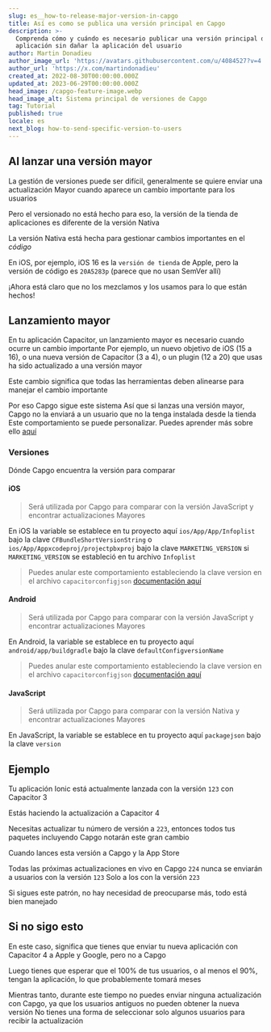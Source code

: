 ```yaml
---
slug: es__how-to-release-major-version-in-capgo
title: Así es como se publica una versión principal en Capgo
description: >-
  Comprenda cómo y cuándo es necesario publicar una versión principal de su
  aplicación sin dañar la aplicación del usuario
author: Martin Donadieu
author_image_url: 'https://avatars.githubusercontent.com/u/4084527?v=4'
author_url: 'https://x.com/martindonadieu'
created_at: 2022-08-30T00:00:00.000Z
updated_at: 2023-06-29T00:00:00.000Z
head_image: /capgo-feature-image.webp
head_image_alt: Sistema principal de versiones de Capgo
tag: Tutorial
published: true
locale: es
next_blog: how-to-send-specific-version-to-users
---
```


## Al lanzar una versión mayor

La gestión de versiones puede ser difícil, generalmente se quiere enviar una actualización Mayor cuando aparece un cambio importante para los usuarios

Pero el versionado no está hecho para eso, la versión de la tienda de aplicaciones es diferente de la versión Nativa

La versión Nativa está hecha para gestionar cambios importantes en el *código*

En iOS, por ejemplo, iOS 16 es la `versión de tienda` de Apple, pero la versión de código es `20A5283p` (parece que no usan SemVer allí)

¡Ahora está claro que no los mezclamos y los usamos para lo que están hechos!

## Lanzamiento mayor

En tu aplicación Capacitor, un lanzamiento mayor es necesario cuando ocurre un cambio importante
Por ejemplo, un nuevo objetivo de iOS (15 a 16), o una nueva versión de Capacitor (3 a 4), o un plugin (12 a 20) que usas ha sido actualizado a una versión mayor

Este cambio significa que todas las herramientas deben alinearse para manejar el cambio importante

Por eso Capgo sigue este sistema
Así que si lanzas una versión mayor, Capgo no la enviará a un usuario que no la tenga instalada desde la tienda\
Este comportamiento se puede personalizar. Puedes aprender más sobre ello [aquí](/docs/tooling/cli/#disable-updates-strategy)

### Versiones

Dónde Capgo encuentra la versión para comparar

#### iOS
  > Será utilizada por Capgo para comparar con la versión JavaScript y encontrar actualizaciones Mayores

 En iOS la variable se establece en tu proyecto aquí `ios/App/App/Infoplist` bajo la clave `CFBundleShortVersionString` o `ios/App/Appxcodeproj/projectpbxproj` bajo la clave `MARKETING_VERSION` si `MARKETING_VERSION` se estableció en tu archivo `Infoplist`
  > Puedes anular este comportamiento estableciendo la clave version en el archivo `capacitorconfigjson` [documentación aquí](/docs/plugin/auto-update#advanced-settings/)

#### Android
  > Será utilizada por Capgo para comparar con la versión JavaScript y encontrar actualizaciones Mayores

  En Android, la variable se establece en tu proyecto aquí `android/app/buildgradle` bajo la clave `defaultConfigversionName`
  > Puedes anular este comportamiento estableciendo la clave version en el archivo `capacitorconfigjson` [documentación aquí](/docs/plugin/auto-update#advanced-settings/)

#### JavaScript
  > Será utilizada por Capgo para comparar con la versión Nativa y encontrar actualizaciones Mayores

  En JavaScript, la variable se establece en tu proyecto aquí `packagejson` bajo la clave `version`

## Ejemplo

Tu aplicación Ionic está actualmente lanzada con la versión `123` con Capacitor 3

Estás haciendo la actualización a Capacitor 4

Necesitas actualizar tu número de versión a `223`, entonces todos tus paquetes incluyendo Capgo notarán este gran cambio

Cuando lances esta versión a Capgo y la App Store

Todas las próximas actualizaciones en vivo en Capgo `224` nunca se enviarán a usuarios con la versión `123` Solo a los con la versión `223`

Si sigues este patrón, no hay necesidad de preocuparse más, todo está bien manejado

## Si no sigo esto

En este caso, significa que tienes que enviar tu nueva aplicación con Capacitor 4 a Apple y Google, pero no a Capgo

Luego tienes que esperar que el 100% de tus usuarios, o al menos el 90%, tengan la aplicación, lo que probablemente tomará meses

Mientras tanto, durante este tiempo no puedes enviar ninguna actualización con Capgo, ya que los usuarios antiguos no pueden obtener la nueva versión
No tienes una forma de seleccionar solo algunos usuarios para recibir la actualización